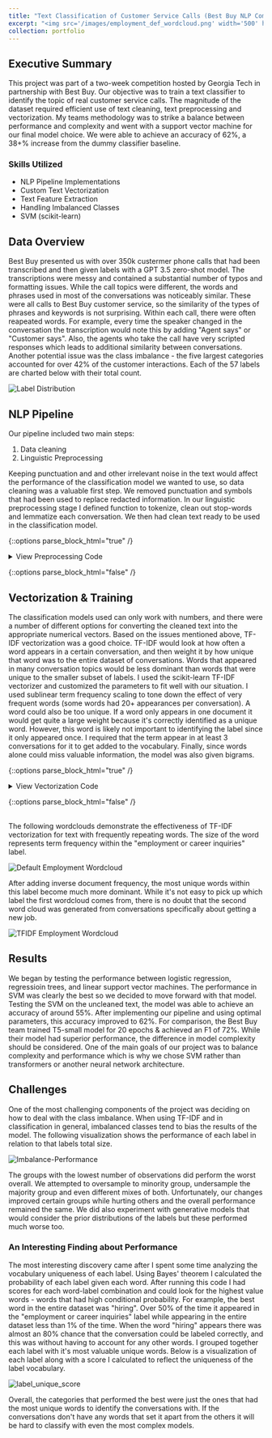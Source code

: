 ```yaml
---
title: "Text Classification of Customer Service Calls (Best Buy NLP Competition)"
excerpt: "<img src='/images/employment_def_wordcloud.png' width='500' height='300'>"
collection: portfolio
---
```


## Executive Summary
This project was part of a two-week competition hosted by Georgia Tech in partnership with Best Buy. Our objective was to train a text classifier to identify the topic of real customer service calls. The magnitude of the dataset required efficient use of text cleaning, text preprocessing and vectorization. My teams methodology was to strike a balance between performance and complexity and went with a support vector machine for our final model choice. We were able to achieve an accuracy of 62%, a 38+% increase from the dummy classifier baseline.

### Skills Utilized
- NLP Pipeline Implementations
- Custom Text Vectorization
- Text Feature Extraction
- Handling Imbalanced Classes
- SVM (scikit-learn)

## Data Overview
Best Buy presented us with over 350k custermer phone calls that had been transcribed and then given labels with a GPT 3.5 zero-shot model. The transcriptions were messy and contained a substantial number of typos and formatting issues. While the call topics were different, the words and phrases used in most of the conversations was noticeably similar. These were all calls to Best Buy customer service, so the similarity of the types of phrases and keywords is not surprising. Within each call, there were often reapeated words. For example, every time the speaker changed in the conversation the transcription would note this by adding "Agent says" or "Customer says". Also, the agents who take the call have very scripted responses which leads to additional similarity between conversations. Another potential issue was the class imbalance - the five largest categories accounted for over 42% of the customer interactions. Each of the 57 labels are charted below with their total count. 

![Label Distribution](/images/label_distribution11.png)

## NLP Pipeline
Our pipeline included two main steps:
1. Data cleaning
2. Linguistic Preprocessing

  Keeping punctuation and and other irrelevant noise in the text would affect the performance of the classification model we wanted to use, so data cleaning was a valuable first step. We removed punctuation and symbols that had been used to replace redacted information. In our linguistic preprocessing stage I defined function to tokenize, clean out stop-words and lemmatize each conversation. We then had clean text ready to be used in the classification model. 

{::options parse_block_html="true" /}

<details>
  <summary markdown="span">
    View Preprocessing Code
  </summary>

```python
  from nltk.tokenize import word_tokenize
  from nltk.stem import WordNetLemmatizer
  from nltk.corpus import stopwords

  lemmatizer = WordNetLemmatizer()
  def apply_lemmatizer(text: str) -> str:
      """Apply lemmatizer to a single text conversation"""
      tokens = word_tokenize(text)
      lemmatized_tokens = [lemmatizer.lemmatize(token) for token in tokens]
      return " ".join(lemmatized_tokens)

  stop_words = set(stopwords.words('english'))
  def remove_stopwords(text: str) -> str:
      """Apply stop word removal for a single text conversation"""
      tokens = word_tokenize(text)
      token_lst = [token.lower() for token in tokens if token.isalpha() and token.lower() not in stop_words]
      return " ".join(token_lst)
```
  
</details>

{::options parse_block_html="false" /}

## Vectorization & Training
The classification models used can only work with numbers, and there were a number of different options for converting the cleaned text into the appropriate numerical vectors. Based on the issues mentioned above, TF-IDF vectorization was a good choice. TF-IDF would look at how often a word appears in a certain conversation, and then weight it by how unique that word was to the entire dataset of conversations. Words that appeared in many conversation topics would be less dominant than words that were unique to the smaller subset of labels. 
  I used the scikit-learn TF-IDF vectorizer and customized the parameters to fit well with our situation. I used sublinear term frequency scaling to tone down the effect of very frequent words (some words had 20+ appearances per conversation). A word could also be too unique. If a word only appears in one document it would get quite a large weight because it's correctly identified as a unique word. However, this word is likely not important to identifying the label since it only appeared once. I required that the term appear in at least 3 conversations for it to get added to the vocabulary. Finally, since words alone could miss valuable information, the model was also given bigrams. 

{::options parse_block_html="true" /}

<details>
  <summary markdown="span">
    View Vectorization Code
  </summary>

```python
  # Set data to train on:  
  X = df["text"]
  y = df["label"]
  
  # Train-Test Split
  X_train, X_test, y_train, y_test = train_test_split(X, y, 
                                                      test_size=0.3, 
                                                      random_state=42)
  
  # TF-IDF vectorizing for training X
  vectorizer = TfidfVectorizer(ngram_range=(1, 2), min_df=2, sublinear_tf=True)
  X_train_vectorized = vectorizer.fit_transform(X_train)
```
  
</details>

{::options parse_block_html="false" /}

<br>
The following wordclouds demonstrate the effectiveness of TF-IDF vectorization for text with frequently repeating words. The size of the word represents term frequency within the "employment or career inquiries" label. 

![Default Employment Wordcloud](/images/employment_def_wordcloud.png)

After adding inverse document frequency, the most unique words within this label become much more dominant. While it's not easy to pick up which label the first wordcloud comes from, there is no doubt that the second word cloud was generated from conversations specifically about getting a new job.

![TFIDF Employment Wordcloud](/images/employment_tfidf_wordcloud.png)


## Results
We began by testing the performance between logistic regression, regressioin trees, and linear support vector machines. The performance in SVM was clearly the best so we decided to move forward with that model. Testing the SVM on the uncleaned text, the model was able to achieve an accuracy of around 55%. After implementing our pipeline and using optimal parameters, this accuracy improved to 62%. For comparison, the Best Buy team trained T5-small model for 20 epochs & achieved an F1 of 72%. While their model had superior performance, the difference in model complexity should be considered. One of the main goals of our project was to balance complexity and performance which is why we chose SVM rather than transformers or another neural network architecture.

## Challenges
One of the most challenging components of the project was deciding on how to deal with the class imbalance. When using TF-IDF and in classification in general, imbalanced classes tend to bias the results of the model. The following visualization shows the performance of each label in relation to that labels total size. 

![Imbalance-Performance](/images/performance_imbalance12.png)

The groups with the lowest number of observations did perform the worst overall. We attempted to oversample to minority group, undersample the majority group and even different mixes of both. Unfortunately, our changes improved certain groups while hurting others and the overall performance remained the same. We did also experiment with generative models that would consider the prior distributions of the labels but these performed much worse too. 

### An Interesting Finding about Performance
The most interesting discovery came after I spent some time analyzing the vocabulary uniqueness of each label. Using Bayes' theorem I calculated the probability of each label given each word. After running this code I had scores for each word-label combination and could look for the highest value words - words that had high conditional probability. For example, the best word in the entire dataset was "hiring". Over 50% of the time it appeared in the "employment or career inquiries" label while appearing in the entire dataset less than 1% of the time. When the word "hiring" appears there was almost an 80% chance that the conversation could be labeled correctly, and this was without having to account for any other words. I grouped together each label with it's most valuable unique words. Below is a visualization of each label along with a score I calculated to reflect the uniqueness of the label vocabulary.

![label_unique_score](/images/vocab_performance12.png)

Overall, the categories that performed the best were just the ones that had the most unique words to identify the conversations with. If the conversations don't have any words that set it apart from the others it will be hard to classify with even the most complex models. 

